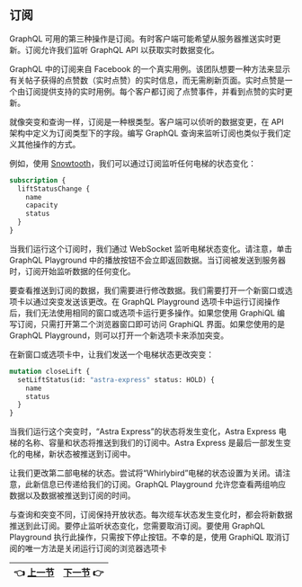 ## 订阅

GraphQL 可用的第三种操作是订阅。有时客户端可能希望从服务器推送实时更新。订阅允许我们监听 GraphQL API 以获取实时数据变化。

GraphQL 中的订阅来自 Facebook 的一个真实用例。该团队想要一种方法来显示有关帖子获得的点赞数（实时点赞）的实时信息，而无需刷新页面。实时点赞是一个由订阅提供支持的实时用例。每个客户都订阅了点赞事件，并看到点赞的实时更新。

就像突变和查询一样，订阅是一种根类型。客户端可以侦听的数据变更，在 API 架构中定义为订阅类型下的字段。编写 GraphQL 查询来监听订阅也类似于我们定义其他操作的方式。

例如，使用 [Snowtooth](http://snowtooth.moonhighway.com/)，我们可以通过订阅监听任何电梯的状态变化：

``` graphql
subscription {
  liftStatusChange {
    name
    capacity
    status
  }
}
```

当我们运行这个订阅时，我们通过 WebSocket 监听电梯状态变化。请注意，单击 GraphQL Playground 中的播放按钮不会立即返回数据。当订阅被发送到服务器时，订阅开始监听数据的任何变化。

要查看推送到订阅的数据，我们需要进行修改数据。我们需要打开一个新窗口或选项卡以通过突变发送该更改。在 GraphQL Playground 选项卡中运行订阅操作后，我们无法使用相同的窗口或选项卡运行更多操作。如果您使用 GraphiQL 编写订阅，只需打开第二个浏览器窗口即可访问 GraphiQL 界面。如果您使用的是 GraphQL Playground，则可以打开一个新选项卡来添加突变。

在新窗口或选项卡中，让我们发送一个电梯状态更改突变：

``` graphql
mutation closeLift {
  setLiftStatus(id: "astra-express" status: HOLD) {
    name
    status
  }
}
```

当我们运行这个突变时，“Astra Express”的状态将发生变化，Astra Express 电梯的名称、容量和状态将推送到我们的订阅中。Astra Express 是最后一部发生变化的电梯，新状态被推送到订阅中。

让我们更改第二部电梯的状态。尝试将“Whirlybird”电梯的状态设置为关闭。请注意，此新信息已传递给我们的订阅。GraphQL Playground 允许您查看两组响应数据以及数据被推送到订阅的时间。

与查询和突变不同，订阅保持开放状态。每次缆车状态发生变化时，都会将新数据推送到此订阅。要停止监听状态变化，您需要取消订阅。要使用 GraphQL Playground 执行此操作，只需按下停止按钮。不幸的是，使用 GraphiQL 取消订阅的唯一方法是关闭运行订阅的浏览器选项卡

| :point_left: [上一节](/ch03_03.md) | [下一节](/ch03_05.md) :point_right: |
| - | - |
